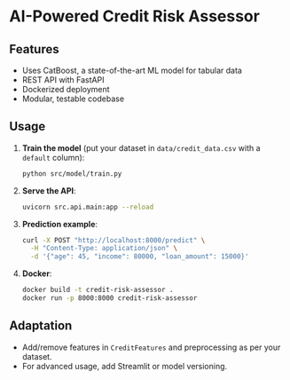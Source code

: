 # AI-Powered Credit Risk Assessor

## Features
- Uses CatBoost, a state-of-the-art ML model for tabular data
- REST API with FastAPI
- Dockerized deployment
- Modular, testable codebase

## Usage

1. **Train the model** (put your dataset in `data/credit_data.csv` with a `default` column):

    ```bash
    python src/model/train.py
    ```

2. **Serve the API**:

    ```bash
    uvicorn src.api.main:app --reload
    ```

3. **Prediction example**:

    ```bash
    curl -X POST "http://localhost:8000/predict" \
      -H "Content-Type: application/json" \
      -d '{"age": 45, "income": 80000, "loan_amount": 15000}'
    ```

4. **Docker**:

    ```bash
    docker build -t credit-risk-assessor .
    docker run -p 8000:8000 credit-risk-assessor
    ```

## Adaptation
- Add/remove features in `CreditFeatures` and preprocessing as per your dataset.
- For advanced usage, add Streamlit or model versioning.